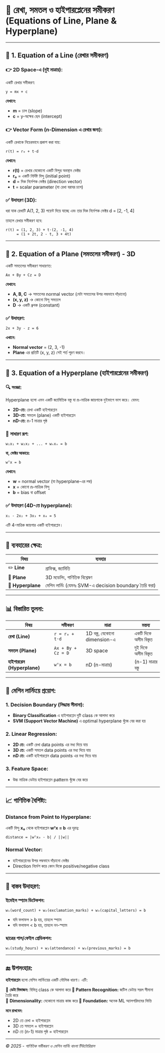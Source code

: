 # 🧮 **রেখা, সমতল ও হাইপারপ্লেনের সমীকরণ (Equations of Line, Plane & Hyperplane)**

---

## 🧭 **1. Equation of a Line (রেখার সমীকরণ)**

### 👉 **2D Space-এ (দুই মাত্রায়):**
একটি রেখার সমীকরণ:

```
y = mx + c
```

**যেখানে:**
- **m** = ঢাল (slope)
- **c** = y-অক্ষের ছেদ (intercept)

### 👉 **Vector Form (n-Dimension এ রেখার জন্য):**
একটি রেখাকে নিচেরভাবে প্রকাশ করা যায়:

```
r(t) = r₀ + t·d
```

**যেখানে:**
- **r(t)** = রেখার যেকোনো একটি বিন্দুর অবস্থান ভেক্টর
- **r₀** = একটি নির্দিষ্ট বিন্দু (initial point)
- **d** = দিক নির্দেশক ভেক্টর (direction vector)
- **t** = scalar parameter (যা রেখা বরাবর চলে)

### ✅ **উদাহরণ (3D):**
ধরা যাক রেখাটি A(1, 2, 3) পয়েন্ট দিয়ে যাচ্ছে এবং তার দিক নির্দেশক ভেক্টর d = [2, -1, 4]

তাহলে রেখার সমীকরণ হবে:

```
r(t) = (1, 2, 3) + t·(2, -1, 4)
     = (1 + 2t, 2 - t, 3 + 4t)
```

---

## 🧱 **2. Equation of a Plane (সমতলের সমীকরণ) - 3D**

একটি সমতলের সমীকরণ সাধারণত:

```
Ax + By + Cz = D
```

**যেখানে:**
- **A, B, C** → সমতলের normal vector (যেটা সমতলের উপর লম্বভাবে দাঁড়ানো)
- **(x, y, z)** → কোনো বিন্দু সমতলে
- **D** → একটি ধ্রুবক (constant)

### ✅ **উদাহরণ:**
```
2x + 3y - z = 6
```

**এখানে:**
- **Normal vector** = (2, 3, -1)
- **Plane** এর প্রতিটি (x, y, z) সেই শর্ত পূরণ করবে।

---

## 🧭 **3. Equation of a Hyperplane (হাইপারপ্লেনের সমীকরণ)**

### 🔍 **সংজ্ঞা:**
Hyperplane হলো এমন একটি জ্যামিতিক বস্তু যা n-মাত্রিক জায়গাকে দুইভাগে ভাগ করে। যেমন:

- **2D-তে:** রেখা একটি হাইপারপ্লেন
- **3D-তে:** সমতল (plane) একটি হাইপারপ্লেন
- **nD-তে:** n-1 মাত্রার পৃষ্ঠ

### 🔢 **সাধারণ রূপ:**
```
w₁x₁ + w₂x₂ + ... + wₙxₙ = b
```

**বা, ভেক্টর আকারে:**
```
wᵀx = b
```

**যেখানে:**
- **w** = normal vector (যা hyperplane-এর লম্ব)
- **x** = কোনো n-মাত্রিক বিন্দু
- **b** = bias বা offset

### ✅ **উদাহরণ (4D-তে hyperplane):**
```
x₁ - 2x₂ + 3x₃ + x₄ = 5
```
এটি 4-মাত্রিক জায়গার একটি হাইপারপ্লেন।

---

## 🤖 **ব্যবহারের ক্ষেত্র:**

| বিষয় | ব্যবহার |
|-------|--------|
| ✏️ **Line** | গ্রাফিক্স, জ্যামিতি |
| 📐 **Plane** | 3D মডেলিং, গাণিতিক বিশ্লেষণ |
| 🧠 **Hyperplane** | মেশিন লার্নিং (যেমনঃ SVM-এ decision boundary তৈরি করা) |

---

## 📊 **বিস্তারিত তুলনা:**

| বিষয় | সমীকরণ | মাত্রা | মন্তব্য |
|-------|--------|------|-------|
| **রেখা (Line)** | `r = r₀ + t·d` | 1D বস্তু, যেকোনো dimension-এ | একটি দিকে অসীম বিস্তৃত |
| **সমতল (Plane)** | `Ax + By + Cz = D` | 3D space | দুই দিকে অসীম বিস্তৃত |
| **হাইপারপ্লেন (Hyperplane)** | `wᵀx = b` | nD (n-মাত্রায়) | (n-1) মাত্রার বস্তু |

---

## 🎯 **মেশিন লার্নিংয়ে প্রয়োগ:**

### **1. Decision Boundary (সিদ্ধান্ত সীমানা):**
- **Binary Classification** এ হাইপারপ্লেন দুটি class কে আলাদা করে
- **SVM (Support Vector Machine)** এ optimal hyperplane খুঁজে বের করা হয়

### **2. Linear Regression:**
- **2D তে:** একটি রেখা data points এর মধ্য দিয়ে যায়
- **3D তে:** একটি সমতল data points এর মধ্য দিয়ে যায়
- **nD তে:** একটি হাইপারপ্লেন data points এর মধ্য দিয়ে যায়

### **3. Feature Space:**
- উচ্চ মাত্রিক ডেটায় হাইপারপ্লেন pattern খুঁজে বের করে

---

## 📈 **গাণিতিক বৈশিষ্ট্য:**

### **Distance from Point to Hyperplane:**
একটি বিন্দু **x₀** থেকে হাইপারপ্লেন **wᵀx = b** এর দূরত্ব:

```
distance = |wᵀx₀ - b| / ||w||
```

### **Normal Vector:**
- হাইপারপ্লেনের উপর লম্বভাবে দাঁড়ানো ভেক্টর
- Direction নির্দেশ করে কোন দিকে positive/negative class

---

## 🎲 **বাস্তব উদাহরণ:**

### **ইমেইল স্প্যাম ডিটেকশন:**
```
w₁(word_count) + w₂(exclamation_marks) + w₃(capital_letters) = b
```
- যদি ফলাফল > b হয়, তাহলে স্প্যাম
- যদি ফলাফল < b হয়, তাহলে নন-স্প্যাম

### **ছাত্রের পাস/ফেইল প্রেডিকশন:**
```
w₁(study_hours) + w₂(attendance) + w₃(previous_marks) = b
```

---

## 🔚 **উপসংহার:**

**হাইপারপ্লেন** হলো মেশিন লার্নিংয়ের একটি মৌলিক ধারণা। এটি:

🔹 **ডেটা বিভাজন:** বিভিন্ন class কে আলাদা করে
🔹 **Pattern Recognition:** জটিল ডেটায় সরল সীমানা তৈরি করে  
🔹 **Dimensionality:** যেকোনো মাত্রায় কাজ করে
🔹 **Foundation:** অনেক ML অ্যালগরিদমের ভিত্তি

**মনে রাখবেন:** 
- 2D তে রেখা = হাইপারপ্লেন
- 3D তে সমতল = হাইপারপ্লেন  
- nD তে (n-1) মাত্রার পৃষ্ঠ = হাইপারপ্লেন

---

*© 2025 - গাণিতিক সমীকরণ ও মেশিন লার্নিং বাংলা টিউটোরিয়াল*
